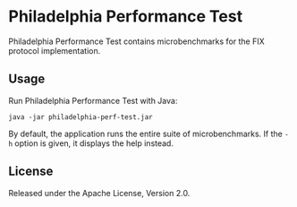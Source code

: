 Philadelphia Performance Test
=============================

Philadelphia Performance Test contains microbenchmarks for the FIX protocol
implementation.


Usage
-----

Run Philadelphia Performance Test with Java:

    java -jar philadelphia-perf-test.jar

By default, the application runs the entire suite of microbenchmarks. If the
`-h` option is given, it displays the help instead.


License
-------

Released under the Apache License, Version 2.0.

